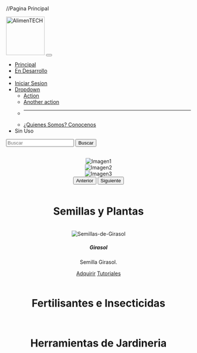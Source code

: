 //Pagina Principal

<html>
<head>
<title>AlimenTECH Inc.</title>
<link href="https://cdn.jsdelivr.net/npm/bootstrap@5.3.3/dist/css/bootstrap.min.css" rel="stylesheet" integrity="sha384-QWTKZyjpPEjISv5WaRU9OFeRpok6YctnYmDr5pNlyT2bRjXh0JMhjY6hW+ALEwIH" crossorigin="anonymous">
</head>
<body>
  <nav class="navbar navbar-expand-lg bg-body-tertiary">
    <div class="container-fluid">
      <a class="navbar-brand">
        <img src="C:\Users\dalet\OneDrive\Escritorio\LogotipoAlimentech.png" alt="AlimenTECH" width="105" height="105">
      </a>
      <button class="navbar-toggler" type="button" data-bs-toggle="collapse" data-bs-target="#navbarSupportedContent" aria-controls="navbarSupportedContent" aria-expanded="false" aria-label="Toggle navigation">
        <span class="navbar-toggler-icon"></span>
      </button>
      <div class="collapse navbar-collapse" id="navbarSupportedContent">
        <ul class="navbar-nav me-auto mb-2 mb-lg-0">
          <li class="nav-item">
            <a class="nav-link active" aria-current="page" href="#">Principal</a>
          </li>
          <li class="nav-item">
            <a class="nav-link" href="#">En Desarrollo</a>
          </li>
          <li class="nav-item dropdown">
            <li class="nav-item">
              <a class="nav-link" href="file:///C:/Users/dalet/OneDrive/Escritorio/InicioSesion.html">Iniciar Sesion</a>
            </li>
            <li class="nav-item dropdown">
            <a class="nav-link dropdown-toggle" href="#" role="button" data-bs-toggle="dropdown" aria-expanded="false">
              Dropdown
            </a>
            <ul class="dropdown-menu">
              <li><a class="dropdown-item" href="#">Action</a></li>
              <li><a class="dropdown-item" href="#">Another action</a></li>
              <li><hr class="dropdown-divider"></li>
              <li><a class="dropdown-item" href="#">¿Quienes Somos? Conocenos</a></li>
            </ul>
          </li>
          <li class="nav-item">
            <a class="nav-link disabled" aria-disabled="true">Sin Uso</a>
          </li>
        </ul>
        <form class="d-flex" role="search">
          <input class="form-control me-2" type="search" placeholder="Buscar" aria-label="Buscar">
          <button class="btn btn-outline-success" type="submit">Buscar</button>
        </form>
      </div>
    </div>
  </nav>

  <br>
  <center>
  <div id="carouselExampleFade" class="carousel slide carousel-fade">
    <div class="carousel-inner">
      <div class="carousel-item active">
        <img src="https://th.bing.com/th/id/OIP.q6SzTeX0XfuNNxZ-jel1kgHaE8?rs=1&pid=ImgDetMain" class="d-block w-50" alt="Imagen1">
      </div>
      <div class="carousel-item">
        <img src="https://th.bing.com/th/id/OIP.OVUOV931eB1wf1MVuODj4gHaE8?rs=1&pid=ImgDetMain" class="d-block w-50" alt="Imagen2">
      </div>
      <div class="carousel-item">
        <img src="https://thumbs.dreamstime.com/b/cultivo-de-la-lechuga-43462369.jpg" class="d-block w-50" alt="Imagen3">
      </div>
    </div>
    <button class="carousel-control-prev" type="button" data-bs-target="#carouselExampleFade" data-bs-slide="prev">
      <span class="carousel-control-prev-icon" aria-hidden="true"></span>
      <span class="visually-hidden">Anterior</span>
    </button>
    <button class="carousel-control-next" type="button" data-bs-target="#carouselExampleFade" data-bs-slide="next">
      <span class="carousel-control-next-icon" aria-hidden="true"></span>
      <span class="visually-hidden">Siguiente</span>
    </button>
  </div>
  </center>
  <br>
  <center>
  <h1>Semillas y Plantas</h1>
  </center>
  <br>
  <center>
  <div class="card" style="width: 25rem;">
    <img src="https://bolcereales.com.ar/wp-content/uploads/2019/12/Semillas-de-Girasol.jpg" class="card-img-top" alt="Semillas-de-Girasol">
    <div class="card-body">
      <h5 class="card-title">Girasol</h5>
      <p class="card-text">Semilla Girasol.</p>
      <a href="#" class="btn btn-primary">Adquirir</a>
      <a href="#" class="btn btn-primary">Tutoriales</a>
    </div>
  </div>
  </center>
  <br>
  <center>
  <h1>Fertilisantes e Insecticidas</h1>
  </center>
  <br>
  <center>
    <h1>Herramientas de Jardineria</h1>
    </center>
  <br>

<script src="https://cdn.jsdelivr.net/npm/bootstrap@5.3.3/dist/js/bootstrap.bundle.min.js" integrity="sha384-YvpcrYf0tY3lHB60NNkmXc5s9fDVZLESaAA55NDzOxhy9GkcIdslK1eN7N6jIeHz" crossorigin="anonymous"></script>
</body>
</html>
